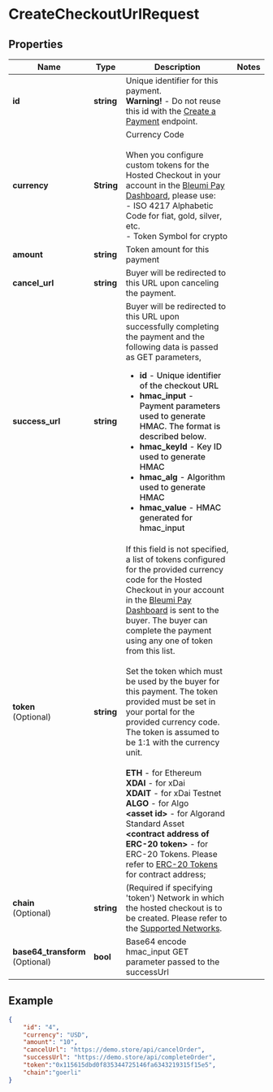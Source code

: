 # CreateCheckoutUrlRequest

## Properties
Name | Type | Description | Notes
------------ | ------------- | ------------- | -------------
**id** | **string** | Unique identifier for this payment. <br> <b>Warning!</b> - Do not reuse this id with the [Create a Payment](https://pay.bleumi.com/docs/#create-a-payment) endpoint. |
**currency** | **String** | Currency Code<br><br> When you configure custom tokens for the Hosted Checkout in your account in the <a href="https://pay.bleumi.com/app/" target="_blank">Bleumi Pay Dashboard</a>, please use:<br> - ISO 4217 Alphabetic Code for fiat, gold, silver, etc.<br> - Token Symbol for crypto |
**amount** | **string** | Token amount for this payment | 
**cancel_url** | **string** |  Buyer will be redirected to this URL upon canceling the payment. | 
**success_url** | **string** | Buyer will be redirected to this URL upon successfully completing the payment and the following data is passed as GET parameters, <ul style="font-weight: 500"><li><b>id</b> - Unique identifier of the checkout URL</li><li><b>hmac_input</b> - Payment parameters used to generate HMAC. The format is described below.</li><li><b>hmac_keyId</b> - Key ID used to generate HMAC</li><li><b>hmac_alg</b> - Algorithm used to generate HMAC</li><li><b>hmac_value</b> - HMAC generated for hmac_input</li></ul> 
**token** <br>(Optional) | **string** |  If this field is not specified, a list of tokens configured for the provided currency code for the Hosted Checkout in your account in the <a href="https://pay.bleumi.com/app/" target="_blank">Bleumi Pay Dashboard</a> is sent to the buyer. The buyer can complete the payment using any one of token from this list. <br><br> Set the token which must be used by the buyer for this payment. The token provided must be set in your portal for the provided currency code. The token is assumed to be 1:1 with the currency unit. <br><br> <b>ETH</b> - for Ethereum  <br/> <b>XDAI</b> - for xDai <br/> <b>XDAIT</b> - for xDai Testnet <br/> <b>ALGO</b> - for Algo <br/> <b> &lt;asset id&gt;</b> - for Algorand Standard Asset <br/> <b> &lt;contract address of ERC-20 token&gt;</b> - for ERC-20 Tokens. Please refer to [ERC-20 Tokens](https://pay.bleumi.com/docs/#erc-20) for contract address; |
**chain** <br>(Optional) | **string** | (Required if specifying 'token') Network in which the hosted checkout is to be created. Please refer to the [Supported Networks](https://pay.bleumi.com/docs/#supported-networks).
**base64_transform** <br>(Optional) | **bool** | Base64 encode hmac_input GET parameter passed to the successUrl |  

## Example

```json
{
    "id": "4",
    "currency": "USD",
    "amount": "10",
    "cancelUrl": "https://demo.store/api/cancelOrder",
    "successUrl": "https://demo.store/api/completeOrder",
    "token":"0x115615dbd0f835344725146fa6343219315f15e5",
    "chain":"goerli"
}
```